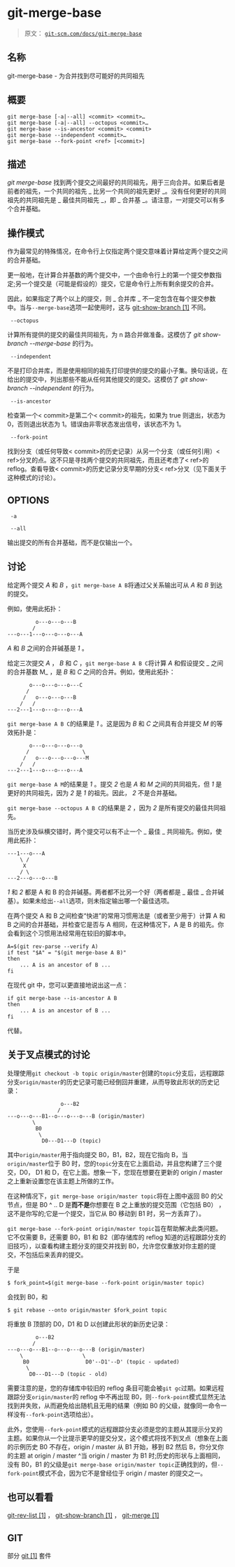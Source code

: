 # git-merge-base

> 原文： [`git-scm.com/docs/git-merge-base`](https://git-scm.com/docs/git-merge-base)

## 名称

git-merge-base - 为合并找到尽可能好的共同祖先

## 概要

```
git merge-base [-a|--all] <commit> <commit>…​
git merge-base [-a|--all] --octopus <commit>…​
git merge-base --is-ancestor <commit> <commit>
git merge-base --independent <commit>…​
git merge-base --fork-point <ref> [<commit>]
```

## 描述

_git merge-base_ 找到两个提交之间最好的共同祖先，用于三向合并。如果后者是前者的祖先，一个共同的祖先 _ 比另一个共同的祖先更好 _。没有任何更好的共同祖先的共同祖先是 _ 最佳共同祖先 _，即 _ 合并基 _。请注意，一对提交可以有多个合并基础。

## 操作模式

作为最常见的特殊情况，在命令行上仅指定两个提交意味着计算给定两个提交之间的合并基础。

更一般地，在计算合并基数的两个提交中，一个由命令行上的第一个提交参数指定;另一个提交是（可能是假设的）提交，它是命令行上所有剩余提交的合并。

因此，如果指定了两个以上的提交，则 _ 合并库 _ 不一定包含在每个提交参数中。当与`--merge-base`选项一起使用时，这与 [git-show-branch [1]](https://git-scm.com/docs/git-show-branch) 不同。

```
 --octopus 
```

计算所有提供的提交的最佳共同祖先，为 n 路合并做准备。这模仿了 _git show-branch --merge-base_ 的行为。

```
 --independent 
```

不是打印合并库，而是使用相同的祖先打印提供的提交的最小子集。换句话说，在给出的提交中，列出那些不能从任何其他提交的提交。这模仿了 _git show-branch --independent_ 的行为。

```
 --is-ancestor 
```

检查第一个&lt; commit&gt;是第二个&lt; commit&gt;的祖先，如果为 true 则退出，状态为 0，否则退出状态为 1。错误由非零状态发出信号，该状态不为 1。

```
 --fork-point 
```

找到分支（或任何导致&lt; commit&gt;的历史记录）从另一个分支（或任何引用）&lt; ref&gt;分叉的点。这不只是寻找两个提交的共同祖先，而且还考虑了&lt; ref&gt;的 reflog。查看导致&lt; commit&gt;的历史记录分支早期的分支&lt; ref&gt;分叉（见下面关于这种模式的讨论）。

## OPTIONS

```
 -a 
```

```
 --all 
```

输出提交的所有合并基础，而不是仅输出一个。

## 讨论

给定两个提交 _A_ 和 _B_ ，`git merge-base A B`将通过父关系输出可从 _A_ 和 _B_ 到达的提交。

例如，使用此拓扑：

```
         o---o---o---B
        /
---o---1---o---o---o---A
```

_A_ 和 _B_ 之间的合并碱基是 _1_ 。

给定三次提交 _A_ ， _B_ 和 _C_ ，`git merge-base A B C`将计算 _A_ 和假设提交 _ 之间的合并基数 M_ ，是 _B_ 和 _C_ 之间的合并。例如，使用此拓扑：

```
       o---o---o---o---C
      /
     /   o---o---o---B
    /   /
---2---1---o---o---o---A
```

`git merge-base A B C`的结果是 _1_ 。这是因为 _B_ 和 _C_ 之间具有合并提交 _M_ 的等效拓扑是：

```
       o---o---o---o---o
      /                 \
     /   o---o---o---o---M
    /   /
---2---1---o---o---o---A
```

`git merge-base A M`的结果是 _1_ 。提交 _2_ 也是 _A_ 和 _M_ 之间的共同祖先，但 _1_ 是更好的共同祖先，因为 _2_ 是 _1_ 的祖先。因此， _2_ 不是合并基础。

`git merge-base --octopus A B C`的结果是 _2_ ，因为 _2_ 是所有提交的最佳共同祖先。

当历史涉及纵横交错时，两个提交可以有不止一个 _ 最佳 _ 共同祖先。例如，使用此拓扑：

```
---1---o---A
    \ /
     X
    / \
---2---o---o---B
```

_1_ 和 _2_ 都是 A 和 B 的合并碱基。两者都不比另一个好（两者都是 _ 最佳 _ 合并碱基）。如果未给出`--all`选项，则未指定输出哪一个最佳选项。

在两个提交 A 和 B 之间检查“快进”的常用习惯用法是（或者至少用于）计算 A 和 B 之间的合并基础，并检查它是否与 A 相同，在这种情况下，A 是 B 的祖先。你会看到这个习惯用法经常用在较旧的脚本中。

```
A=$(git rev-parse --verify A)
if test "$A" = "$(git merge-base A B)"
then
	... A is an ancestor of B ...
fi
```

在现代 git 中，您可以更直接地说出这一点：

```
if git merge-base --is-ancestor A B
then
	... A is an ancestor of B ...
fi
```

代替。

## 关于叉点模式的讨论

处理使用`git checkout -b topic origin/master`创建的`topic`分支后，远程跟踪分支`origin/master`的历史记录可能已经倒回并重建，从而导致此形状的历史记录：

```
                 o---B2
                /
---o---o---B1--o---o---o---B (origin/master)
        \
         B0
          \
           D0---D1---D (topic)
```

其中`origin/master`用于指向提交 B0，B1，B2，现在它指向 B，当`origin/master`位于 B0 时，您的`topic`分支在它上面启动，并且您构建了三个提交，D0， D1 和 D，在它上面。想象一下，您现在想要在更新的 origin / master 之上重新设置您在该主题上所做的工作。

在这种情况下，`git merge-base origin/master topic`将在上图中返回 B0 的父节点，但是 B0 ^ .. D 是**而不是**你想要在 B 之上重放的提交范围（它包括 B0） ，这不是你写的;它是一个提交，当它从 B0 移动到 B1 时，另一方丢弃了）。

`git merge-base --fork-point origin/master topic`旨在帮助解决此类问题。它不仅需要 B，还需要 B0，B1 和 B2（即存储库的 reflog 知道的远程跟踪分支的旧技巧），以查看构建主题分支的提交并找到 B0，允许您仅重放对你主题的提交，不包括后来丢弃的提交。

于是

```
$ fork_point=$(git merge-base --fork-point origin/master topic)
```

会找到 B0，和

```
$ git rebase --onto origin/master $fork_point topic
```

将重放 B 顶部的 D0，D1 和 D 以创建此形状的新历史记录：

```
		 o---B2
		/
---o---o---B1--o---o---o---B (origin/master)
	\                   \
	 B0                  D0'--D1'--D' (topic - updated)
	  \
	   D0---D1---D (topic - old)
```

需要注意的是，您的存储库中较旧的 reflog 条目可能会被`git gc`过期。如果远程跟踪分支`origin/master`的 reflog 中不再出现 B0，则`--fork-point`模式显然无法找到并失败，从而避免给出随机且无用的结果（例如 B0 的父级，就像同一命令一样没有`--fork-point`选项给出）。

此外，您使用`--fork-point`模式的远程跟踪分支必须是您的主题从其提示分叉的主题。如果你从一个比提示更早的提交分叉，这个模式将找不到叉点（想象在上面的示例历史 B0 不存在，origin / master 从 B1 开始，移到 B2 然后 B，你分叉你的主题 at origin / master ^当 origin / master 为 B1 时;历史的形状与上面相同，没有 B0，B1 的父级是`git merge-base origin/master topic`正确找到的，但`--fork-point`模式不会，因为它不是曾经位于 origin / master 的提交之一。

## 也可以看看

[git-rev-list [1]](https://git-scm.com/docs/git-rev-list) ， [git-show-branch [1]](https://git-scm.com/docs/git-show-branch) ， [git-merge [1]](https://git-scm.com/docs/git-merge)

## GIT

部分 [git [1]](https://git-scm.com/docs/git) 套件